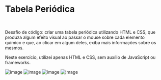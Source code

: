 <h1>Tabela Periódica</h1><br>

Desafio de código: criar uma tabela periódica utilizando HTML e CSS, que produza algum efeito visual ao passar o mouse sobre cada elemento químico e que, ao clicar em algum deles, exiba mais informações sobre os mesmos.

Neste exercício, utilizei apenas HTML e CSS, sem auxílio de JavaScript ou frameworks. 

![image](https://user-images.githubusercontent.com/93226440/179883683-88f38971-5f4a-48a0-b665-5b6dc2696783.png)
![image](https://user-images.githubusercontent.com/93226440/179883797-148aa742-db84-4472-ae77-b448faf12009.png)
![image](https://user-images.githubusercontent.com/93226440/179883924-585256b3-3ea0-44a5-abe0-a0f5d78362d4.png)
![image](https://user-images.githubusercontent.com/93226440/179883894-74f8f7c1-15f7-46ec-8cc7-513e29644b4c.png)
